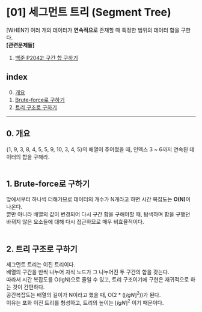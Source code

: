
# [01] 세그먼트 트리 (Segment Tree)

[WHEN?] 여러 개의 데이터가 <b>연속적으로</b> 존재할 때 특정한 범위의 데이터 합을 구한다.
<br>
<b>[관련문제들]</b> <br>
1. [백준 P2042: 구간 합 구하기](../../Baekjoon/Gold1/구간-합-구하기)


## index
0. [개요](#-0.-개요)
1. [Brute-force로 구하기](#-1.-Brute-force로-구하기)
2. [트리 구조로 구하기](#-2.-트리-구조로-구하기)

-----------------------
## 0. 개요
   {1, 9, 3, 8, 4, 5, 5, 9, 10, 3, 4, 5}의 배열이 주어졌을 때, 인덱스 3 ~ 6까지 연속된 데이터의 합을 구해라.
  <br><br>

## 1. Brute-force로 구하기
   
   앞에서부터 하나씩 더해가므로 데이터의 개수가 N개라고 하면 시간 복잡도는 <b>O(N)</b>이 나온다. <br>
   뿐만 아니라 배열의 값이 변경되어 다시 구간 합을 구해야할 때, 탐색하며 합을 구했던 바뀌지 않은 요소들에 대해 다시 접근하므로 매우 비효율적이다.
   <br><br>

## 2. 트리 구조로 구하기
   
   세그먼트 트리는 이진 트리이다.<br>
   배열의 구간을 반씩 나누어 자식 노드가 그 나누어진 두 구간의 합을 갖는다. <br>
   따라서 시간 복잡도를 O(lgN)으로 줄일 수 있고, 트리 구조이기에 구현은 재귀적으로 하는 것이 간편하다.<br>
   공간복잡도는 배열의 길이가 N이라고 했을 때, O($2*(⌊lgN⌋^2)$)가 된다. <br>
   이유는 포화 이진 트리를 형성하고, 트리의 높이는 $⌊lgN⌋^2$ 이기 때문이다.

 

